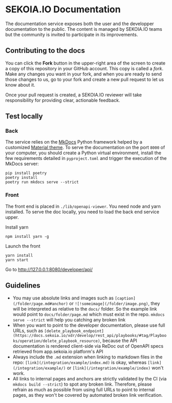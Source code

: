# SEKOIA.IO Documentation

The documentation service exposes both the user and the developper documentation to the public. The content is managed by SEKOIA.IO teams but the community is invited to participate in its improvements.

## Contributing to the docs

You can click the **Fork** button in the upper-right area of the screen to create a copy of this repository in your GitHub account. This copy is called a *fork*. Make any changes you want in your fork, and when you are ready to send those changes to us, go to your fork and create a new pull request to let us know about it.

Once your pull request is created, a SEKOIA.IO reviewer will take responsibility for providing clear, actionable feedback.

## Test locally

### Back
The service relies on the [MkDocs](https://www.mkdocs.org/) Python framework helped by a customized [Material theme](https://squidfunk.github.io/mkdocs-material/). To serve the documentation on the port `8000` of your computer, you should create a Python virtual environment, install the few requirements detailed in `pyproject.toml` and trigger the execution of the MkDocs server:

```shell
pip install poetry
poetry install
poetry run mkdocs serve --strict
```

### Front
The front end is placed in `./lib/openapi-viewer`. You need node and yarn installed.
To serve the doc locally, you need to load the back end service upper.

Install yarn
```shell
npm install yarn -g
```

Launch the front
```shell
yarn install
yarn start
```

Go to http://127.0.0.1:8080/developer/api/

## Guidelines

* You may use absolute links and images such as `[caption](/folder/page.md#anchor)` or `![!someimage](/folder/image.png)`, they will be interpreted as relative to the `docs/` folder. So the example link would point to `docs/folder/page.md` which must exist in the repo. `mkdocs serve --strict` will help you catching any broken link
* When you want to point to the developer documentation, please use full URLs, such as `[delete_playbook_endpoint](https://docs.sekoia.io/xdr/develop/rest_api/playbooks/#tag/Playbooks/operation/delete_playbook_resource)`, because the API documentation is rendered client-side via ReDoc out of OpenAPI specs retrieved from app.sekoia.io platform's API
* Always include the `.md` extension when linking to markdown files in the repo: `[link](/integration/example/index.md)` is okay, whereas `[link](/integration/example/)` or `[link](/integration/example/index)` won't work.
* All links to internal pages and anchors are strictly validated by the CI (via `mkdocs build --strict`) to spot any broken link. Therefore, please refrain as much as possible from using full URLs to point to internal pages, as they won't be covered by automated broken link verification.
